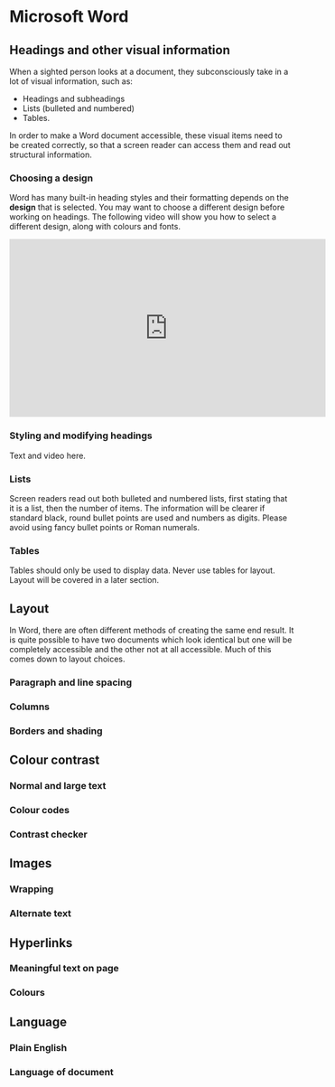 # Microsoft Word

## Headings and other visual information

When a sighted person looks at a document, they subconsciously take in a lot of visual information, such as:

- Headings and subheadings
- Lists (bulleted and numbered)
- Tables.

In order to make a Word document accessible, these visual items need to be created correctly, so that a screen reader can access them and read out structural information.

### Choosing a design

Word has many built-in heading styles and their formatting depends on the **design** that is selected. You may want to choose a different design before working on headings. The following video will show you how to select a different design, along with colours and fonts.

<iframe width="560" height="315" src="https://www.youtube.com/embed/OtiqW_KAoQY" title="YouTube video player" frameborder="0" allow="accelerometer; autoplay; clipboard-write; encrypted-media; gyroscope; picture-in-picture" allowfullscreen></iframe>

### Styling and modifying headings

Text and video here.

### Lists

Screen readers read out both bulleted and numbered lists, first stating that it is a list, then the number of items. The information will be clearer if standard black, round bullet points are used and numbers as digits. Please avoid using fancy bullet points or Roman numerals.

### Tables

Tables should only be used to display data. Never use tables for layout. Layout will be covered in a later section.

## Layout

In Word, there are often different methods of creating the same end result. It is quite possible to have two documents which look identical but one will be completely accessible and the other not at all accessible. Much of this comes down to layout choices.

### Paragraph and line spacing

### Columns

### Borders and shading

## Colour contrast

### Normal and large text

### Colour codes

### Contrast checker

## Images

### Wrapping

### Alternate text

## Hyperlinks

### Meaningful text on page

### Colours

## Language

### Plain English

### Language of document

